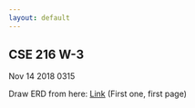 ```yaml
---
layout: default
---
```


## CSE 216 W-3
Nov 14 2018 0315

Draw ERD from here: [Link](./erd-example.docx) (First one, first page)
